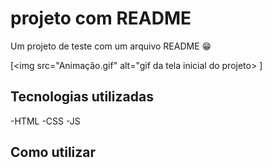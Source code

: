 # projeto com README
Um projeto de teste com um arquivo README 😁

[<img src="Animação.gif" alt="gif da tela inicial do projeto>
]

## Tecnologias utilizadas
-HTML
-CSS
-JS
## Como utilizar
